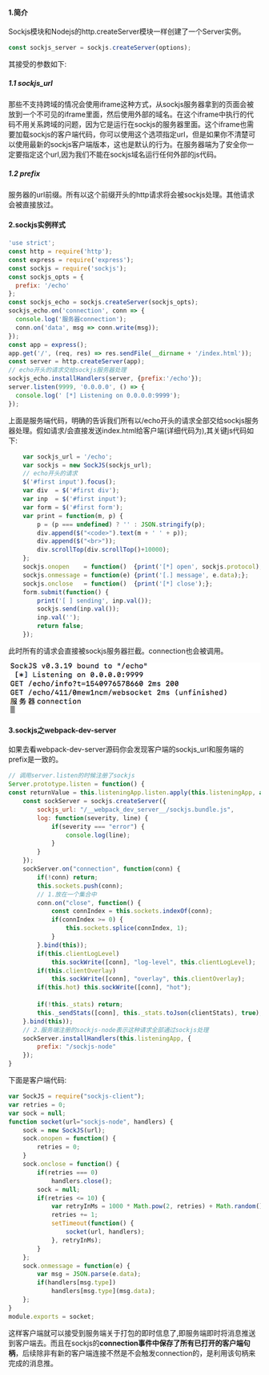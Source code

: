 #### 1.简介
Sockjs模块和Nodejs的http.createServer模块一样创建了一个Server实例。
```js
const sockjs_server = sockjs.createServer(options);
```
其接受的参数如下:

##### 1.1 sockjs_url
那些不支持跨域的情况会使用iframe这种方式，从sockjs服务器拿到的页面会被放到一个不可见的iframe里面，然后使用外部的域名。在这个iframe中执行的代码不用关系跨域的问题，因为它是运行在sockjs的服务器里面。这个iframe也需要加载sockjs的客户端代码，你可以使用这个选项指定url，但是如果你不清楚可以使用最新的sockjs客户端版本，这也是默认的行为。在服务器端为了安全你一定要指定这个url,因为我们不能在sockjs域名运行任何外部的js代码。

##### 1.2 prefix 
服务器的url前缀。所有以这个前缀开头的http请求将会被sockjs处理。其他请求会被直接放过。

#### 2.sockjs实例样式
```js
'use strict';
const http = require('http');
const express = require('express');
const sockjs = require('sockjs');
const sockjs_opts = {
  prefix: '/echo'
};
const sockjs_echo = sockjs.createServer(sockjs_opts);
sockjs_echo.on('connection', conn => {
  console.log('服务器connection');
  conn.on('data', msg => conn.write(msg));
});
const app = express();
app.get('/', (req, res) => res.sendFile(__dirname + '/index.html'));
const server = http.createServer(app);
// echo开头的请求交给sockjs服务器处理
sockjs_echo.installHandlers(server, {prefix:'/echo'});
server.listen(9999, '0.0.0.0', () => {
  console.log(' [*] Listening on 0.0.0.0:9999');
});
```
上面是服务端代码，明确的告诉我们所有以/echo开头的请求全部交给sockjs服务器处理。假如请求/会直接发送index.html给客户端(详细代码为[](./template/sockjs.html)),其关键js代码如下:
```js
    var sockjs_url = '/echo';
    var sockjs = new SockJS(sockjs_url);
    // echo开头的请求
    $('#first input').focus();
    var div  = $('#first div');
    var inp  = $('#first input');
    var form = $('#first form');
    var print = function(m, p) {
        p = (p === undefined) ? '' : JSON.stringify(p);
        div.append($("<code>").text(m + ' ' + p));
        div.append($("<br>"));
        div.scrollTop(div.scrollTop()+10000);
    };
    sockjs.onopen    = function()  {print('[*] open', sockjs.protocol);};
    sockjs.onmessage = function(e) {print('[.] message', e.data);};
    sockjs.onclose   = function()  {print('[*] close');};
    form.submit(function() {
        print('[ ] sending', inp.val());
        sockjs.send(inp.val());
        inp.val('');
        return false;
    });
```
此时所有的请求会直接被sockjs服务器拦截。connection也会被调用。

![](./images/sockjs.png)

#### 3.sockjs之webpack-dev-server
如果去看webpack-dev-server源码你会发现客户端的sockjs_url和服务端的prefix是一致的。
```js
// 调用server.listen的时候注册了sockjs
Server.prototype.listen = function() {
const returnValue = this.listeningApp.listen.apply(this.listeningApp, arguments);
    const sockServer = sockjs.createServer({
        sockjs_url: "/__webpack_dev_server__/sockjs.bundle.js",
        log: function(severity, line) {
            if(severity === "error") {
                console.log(line);
            }
        }
    });
    sockServer.on("connection", function(conn) {
        if(!conn) return;
        this.sockets.push(conn);
        // 1.放在一个集合中
        conn.on("close", function() {
            const connIndex = this.sockets.indexOf(conn);
            if(connIndex >= 0) {
                this.sockets.splice(connIndex, 1);
            }
        }.bind(this));
        if(this.clientLogLevel)
            this.sockWrite([conn], "log-level", this.clientLogLevel);
        if(this.clientOverlay)
            this.sockWrite([conn], "overlay", this.clientOverlay);
        if(this.hot) this.sockWrite([conn], "hot");

        if(!this._stats) return;
        this._sendStats([conn], this._stats.toJson(clientStats), true);
    }.bind(this));
    // 2.服务端注册的sockjs-node表示这种请求全部通过sockjs处理
    sockServer.installHandlers(this.listeningApp, {
        prefix: "/sockjs-node"
    });
}
```
下面是客户端代码:
```js
var SockJS = require("sockjs-client");
var retries = 0;
var sock = null;
function socket(url="sockjs-node", handlers) {
    sock = new SockJS(url);
    sock.onopen = function() {
        retries = 0;
    }
    sock.onclose = function() {
        if(retries === 0)
            handlers.close();
        sock = null;
        if(retries <= 10) {
            var retryInMs = 1000 * Math.pow(2, retries) + Math.random() * 100;
            retries += 1;
            setTimeout(function() {
                socket(url, handlers);
            }, retryInMs);
        }
    };
    sock.onmessage = function(e) {
        var msg = JSON.parse(e.data);
        if(handlers[msg.type])
            handlers[msg.type](msg.data);
    };
}
module.exports = socket;
```
这样客户端就可以接受到服务端关于打包的即时信息了,即服务端即时将消息推送到客户端去。而且在sockjs的**connection事件中保存了所有已打开的客户端句柄**，后续除非有新的客户端连接不然是不会触发connection的，是利用该句柄来完成的消息推。
